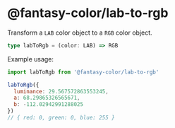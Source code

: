 # @fantasy-color/lab-to-rgb

Transform a `LAB` color object to a `RGB` color object.

```typescript
type labToRgb = (color: LAB) => RGB
```

Example usage:

```javascript
import labToRgb from '@fantasy-color/lab-to-rgb'

labToRgb({
  luminance: 29.567572863553245,
  a: 68.29865326565671,
  b: -112.02942991288025
})
// { red: 0, green: 0, blue: 255 }
```
